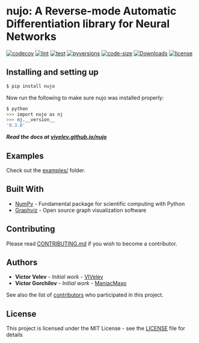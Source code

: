 # nujo: A Reverse-mode Automatic Differentiation library for Neural Networks

[![codecov](https://codecov.io/gh/VIVelev/nujo/branch/master/graph/badge.svg)](https://codecov.io/gh/VIVelev/nujo)
[![lint](https://github.com/VIVelev/nujo/workflows/lint/badge.svg)](https://github.com/VIVelev/nujo/actions?query=workflow%3A%22lint)
[![test](https://github.com/VIVelev/nujo/workflows/test/badge.svg)](https://github.com/VIVelev/nujo/actions?query=workflow%3A%22test)
[![pyversions](https://img.shields.io/pypi/pyversions/nujo)](https://pypi.org/project/nujo)
[![code-size](https://img.shields.io/github/languages/code-size/VIVelev/nujo)](https://github.com/VIVelev/nujo)
[![Downloads](https://pepy.tech/badge/nujo)](https://pepy.tech/project/nujo)
[![license](https://img.shields.io/github/license/VIVelev/nujo)](LICENSE)

## Installing and setting up

```bash
$ pip install nujo
```

Now run the following to make sure nujo was installed properly:

```bash
$ python
>>> import nujo as nj
>>> nj.__version__
'0.3.0'
```

**_Read the docs at [vivelev.github.io/nujo](https://vivelev.github.io/nujo/)_**

## Examples

Check out the [examples/](examples/) folder.

## Built With

-   [NumPy](http://www.numpy.org/) - Fundamental package for scientific computing with Python
-   [Graphviz](https://www.graphviz.org/) - Open source graph visualization software

## Contributing

Please read [CONTRIBUTING.md](https://github.com/VIVelev/nujo/blob/master/CONTRIBUTING.md) if you wish to become a contributor.

## Authors

-   **Victor Velev** - _Initial work_ - [VIVelev](https://github.com/VIVelev)
-   **Victor Gorchilov** - _Initial work_ - [ManiacMaxo](https://github.com/ManiacMaxo)

See also the list of [contributors](https://github.com/VIVelev/nujo/contributors) who participated in this project.

## License

This project is licensed under the MIT License - see the [LICENSE](LICENSE) file for details
